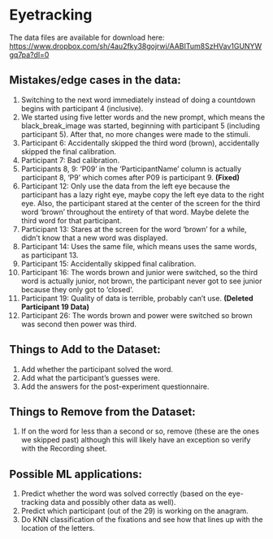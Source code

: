 # Eyetracking

The data files are available for download here: 
https://www.dropbox.com/sh/4au2fky38gojrwj/AABITum8SzHVav1GUNYWgq7pa?dl=0


## Mistakes/edge cases in the data:
1. Switching to the next word immediately instead of doing a countdown begins with participant 4 (inclusive).
2. We started using five letter words and the new prompt, which means the  black_break_image was started, beginning with participant 5 (including participant 5). After that, no more changes were made to the stimuli.
3. Participant 6: Accidentally skipped the third word (brown), accidentally skipped the final calibration.
4. Participant 7: Bad calibration.
5. Participants 8, 9: ‘P09’ in the ‘ParticipantName’ column is actually participant 8, ‘P9’ which comes after P09 is participant 9. **(Fixed)**
6. Participant 12: Only use the data from the left eye because the participant has a lazy right eye, maybe copy the left eye data to the right eye. Also, the participant stared at the center of the screen for the third word ‘brown’ throughout the entirety of that word. Maybe delete the third word for that participant.
7. Participant 13: Stares at the screen for the word ‘brown’ for a while, didn’t know that a new word was displayed. 
8. Participant 14: Uses the same file, which means uses the same words, as participant 13. 
9. Participant 15: Accidentally skipped final calibration.
10. Participant 16: The words brown and junior were switched, so the third word is actually junior, not brown, the participant never got to see junior because they only got to ‘closed’. 
11. Participant 19: Quality of data is terrible, probably can’t use. **(Deleted Participant 19 Data)**
12. Participant 26: The words brown and power were switched so brown was second then power was third.


## Things to Add to the Dataset:
1. Add whether the participant solved the word.
2. Add what the participant’s guesses were.
3. Add the answers for the post-experiment questionnaire.

## Things to Remove from the Dataset:
1. If on the word for less than a second or so, remove (these are the ones we skipped past) although this will likely have an exception so verify with the Recording sheet.

## Possible ML applications:
1. Predict whether the word was solved correctly (based on the eye-tracking data and possibly other data as well).
2. Predict which participant (out of the 29) is working on the anagram.
3. Do KNN classification of the fixations and see how that lines up with the location of the letters.

